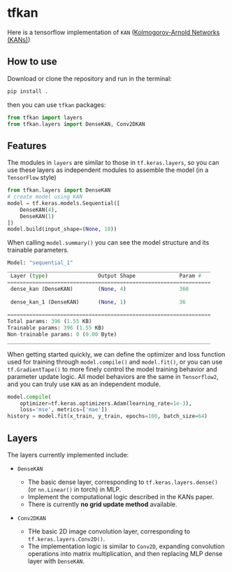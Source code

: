 # tfkan
Here is a tensorflow implementation of `KAN` ([Kolmogorov-Arnold Networks (KANs)](https://github.com/KindXiaoming/pykan))

## How to use

Download or clone the repository and run in the terminal:
```bash
pip install .
```

then you can use `tfkan` packages: 

```python
from tfkan import layers
from tfkan.layers import DenseKAN, Conv2DKAN
```

## Features

The modules in `layers` are similar to those in `tf.keras.layers`, so you can use these layers as independent modules to assemble the model (in a `TensorFlow` style)

```python
from tfkan.layers import DenseKAN
# create model using KAN
model = tf.keras.models.Sequential([
    DenseKAN(4),
    DenseKAN(1)
])
model.build(input_shape=(None, 10))
```

When calling `model.summary()` you can see the model structure and its trainable parameters.

```python
Model: "sequential_1"
_________________________________________________________________
 Layer (type)                Output Shape              Param #   
=================================================================
 dense_kan (DenseKAN)        (None, 4)                 360       
                                                                 
 dense_kan_1 (DenseKAN)      (None, 1)                 36        
                                                                 
=================================================================
Total params: 396 (1.55 KB)
Trainable params: 396 (1.55 KB)
Non-trainable params: 0 (0.00 Byte)
_________________________________________________________________
```

When getting started quickly, we can define the optimizer and loss function used for training through `model.compile()` and `model.fit()`, or you can use `tf.GradientTape()` to more finely control the model training behavior and parameter update logic. All model behaviors are the same in `Tensorflow2`, and you can truly use `KAN` as an independent module.

```python
model.compile(
    optimizer=tf.keras.optimizers.Adam(learning_rate=1e-3), 
    loss='mse', metrics=['mae'])
history = model.fit(x_train, y_train, epochs=100, batch_size=64)
```

## Layers

The layers currently implemented include:
- `DenseKAN`
    - The basic dense layer, corresponding to `tf.keras.layers.dense()` (or `nn.Linear()` in torch) in MLP.
    - Implement the computational logic described in the KANs paper.
    - There is currently **no grid update method** available.

- `Conv2DKAN`
    - THe basic 2D image convolution layer, corresponding to `tf.keras.layers.Conv2D()`.
    - The implementation logic is similar to `Conv2D`, expanding convolution operations into matrix multiplication, and then replacing MLP dense layer with `DenseKAN`.